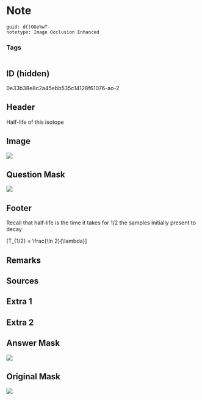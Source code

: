 # Note
```
guid: d{)OGe%wT-
notetype: Image Occlusion Enhanced
```

### Tags
```
```

## ID (hidden)
0e33b38e8c2a45ebb535c14128f61076-ao-2

## Header
Half-life of this isotope

## Image
<img src="tmpeky_3no3.png" />

## Question Mask
<img src="0e33b38e8c2a45ebb535c14128f61076-ao-2-Q.svg" />

## Footer
Recall that half-life is the time it takes for 1/2 the samples initially present to decay

\[T_{1/2} = \frac{\ln 2}{\lambda}\]

## Remarks


## Sources


## Extra 1


## Extra 2


## Answer Mask
<img src="0e33b38e8c2a45ebb535c14128f61076-ao-2-A.svg" />

## Original Mask
<img src="0e33b38e8c2a45ebb535c14128f61076-ao-O.svg" />
